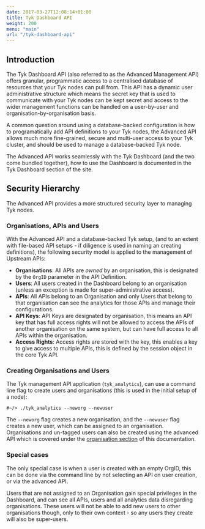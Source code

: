 ```yaml
---
date: 2017-03-27T12:08:14+01:00
title: Tyk Dashboard API
weight: 200
menu: "main"
url: "/tyk-dashboard-api"
---
```


## <a name="introduction"></a> Introduction

The Tyk Dashboard API (also referred to as the Advanced Management API) offers granular, programmatic access to a centralised database of resources that your Tyk nodes can pull from. This API has a dynamic user administrative structure which means the secret key that is used to communicate with your Tyk nodes can be kept secret and access to the wider management functions can be handled on a user-by-user and organisation-by-organisation basis.

A common question around using a database-backed configuration is how to programatically add API definitions to your Tyk nodes, the Advanced API allows much more fine-grained, secure and multi-user access to your Tyk cluster, and should be used to manage a database-backed Tyk node.

The Advanced API works seamlessly with the Tyk Dashboard (and the two come bundled together), how to use the Dashboard is documented in the Tyk Dashboard section of the site.

## <a name="security-hierarchy"></a> Security Hierarchy

The Advanced API provides a more structured security layer to managing Tyk nodes.

### Organisations, APIs and Users

With the Advanced API and a database-backed Tyk setup, (and to an extent with file-based API setups - if diligence is used in naming an creating definitions), the following security model is applied to the management of Upstream APIs:

* **Organisations**: All APIs are *owned* by an organisation, this is designated by the `OrgID` parameter in the API Definition.
* **Users**: All users created in the Dashboard belong to an organisation (unless an exception is made for super-administrative access).
* **APIs**: All APIs belong to an Organisation and only Users that belong to that organisation can see the analytics for those APIs and manage their configurations.
* **API Keys**: API Keys are designated by organisation, this means an API key that has full access rights will not be allowed to access the APIs of another organisation on the same system, but can have full access to all APIs within the organisation.
* **Access Rights**: Access rights are stored with the key, this enables a key to give access to multiple APIs, this is defined by the session object in the core Tyk API.

### Creating Organisations and Users

The Tyk management API application (`tyk_analytics`), can use a command line flag to create users and organisations (this is used in the initial setup of a node):

``
    #~/> ./tyk_analytics --neworg --newuser 
``

The `--neworg` flag creates a new organisation, and the `--newuser` flag creates a new user, which can be assigned to an organisation. Organisations and un-tagged users can also be created using the advanced API which is covered under the [organisation section][1] of this documentation.

### Special cases

The only special case is when a user is created with an empty OrgID, this can be done via the command line by not selecting an API on user creation, or via the advanced API.

Users that are not assigned to an Organisation gain special privileges in the Dashboard, and can see all APIs, users and all analytics data disregarding organisations. These users will not be able to add new users to other organisations though, only to their own context - so any users they create will also be super-users.

 [1]: /docs/dashboard-admin-api/organisations/

